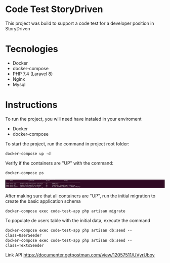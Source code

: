 # Code Test StoryDriven

This project was build to support a code test for a developer position in StoryDriven


# Tecnologies

 - Docker
 - docker-compose
 - PHP 7.4 (Laravel 8)
 - Nginx
 - Mysql

# Instructions

To run the project, you will need have instaled in your enviroment

 - Docker
 - docker-compose


To start the project, run the command in project root folder:

```
docker-compose up -d
``` 

Verify if the containers are "UP" with the command:

```
docker-compose ps
```
![containers](docker-compose-ps.png)

After making sure that all containers are "UP", run the initial migration to create the basic application schema
``` 
docker-compose exec code-test-app php artisan migrate
```

To populate de users table with the initial data, execute the command

```
docker-compose exec code-test-app php artisan db:seed --class=UserSeeder
docker-compose exec code-test-app php artisan db:seed --class=TextsSeeder
```

Link API
https://documenter.getpostman.com/view/12057511/UVyrUboy